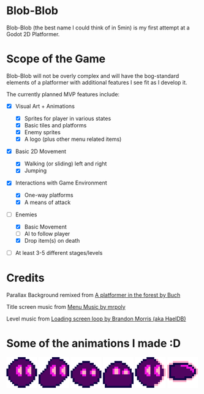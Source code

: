 # Blob-Blob
Blob-Blob (the best name I could think of in 5min) is my first attempt at a Godot 2D Platformer.

# Scope of the Game
Blob-Blob will not be overly complex and will have the bog-standard elements of a platformer with additional features I see fit as I develop it.

The currently planned MVP features include:
- [X] Visual Art + Animations
  - [X] Sprites for player in various states
  - [X] Basic tiles and platforms
  - [X] Enemy sprites
  - [X] A logo (plus other menu related items)
- [X] Basic 2D Movement
  - [X] Walking (or sliding) left and right
  - [X] Jumping
- [X] Interactions with Game Environment
  - [X] One-way platforms
  - [X] A means of attack
- [ ] Enemies
  - [X] Basic Movement
  - [ ] AI to follow player
  - [X] Drop item(s) on death
- [ ] At least 3-5 different stages/levels 


# Credits
Parallax Background remixed from [A platformer in the forest by Buch](https://opengameart.org/content/a-platformer-in-the-forest)

Title screen music from [Menu Music by mrpoly](https://opengameart.org/content/menu-music)

Level music from [Loading screen loop by Brandon Morris (aka HaelDB)](https://opengameart.org/content/menu-music)

# Some of the animations I made :D
![](Idle.gif) ![](Run.gif) ![](Jump.gif) ![](Fall.gif) ![](Shoot.gif) ![](SlimeBall.gif)
